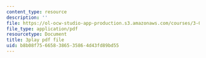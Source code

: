 ```yaml
---
content_type: resource
description: ''
file: https://ol-ocw-studio-app-production.s3.amazonaws.com/courses/3-091sc-introduction-to-solid-state-chemistry-fall-2010/b8b08f756658386535864d43fd89bd55_oDOs8Yxydo0.pdf
file_type: application/pdf
resourcetype: Document
title: 3play pdf file
uid: b8b08f75-6658-3865-3586-4d43fd89bd55
---
```

